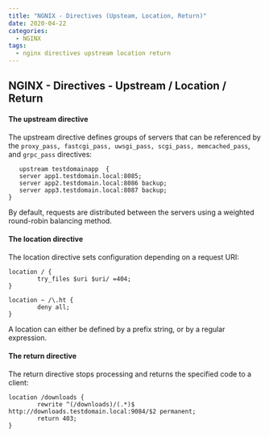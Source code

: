 ```yaml
---
title: "NGNIX - Directives (Upsteam, Location, Return)"
date: 2020-04-22
categories:
  - NGINX
tags:
  - nginx directives upstream location return
---
```


## NGINX - Directives - Upstream / Location / Return

#### The upstream directive
The upstream directive defines groups of servers that can be referenced by the `proxy_pass, fastcgi_pass, uwsgi_pass, scgi_pass, memcached_pass`, and `grpc_pass` directives:

```
   upstream testdomainapp  {
   server app1.testdomain.local:8085;
   server app2.testdomain.local:8086 backup;
   server app3.testdomain.local:8087 backup;
}
```

By default, requests are distributed between the servers using a weighted round-robin balancing method.

#### The location directive
The location directive sets configuration depending on a request URI:

```
location / {
        try_files $uri $uri/ =404;
}
```

```
location ~ /\.ht {
        deny all;
}
```

A location can either be defined by a prefix string, or by a regular expression.

#### The return directive
The return directive stops processing and returns the specified code to a client:

```
location /downloads {
        rewrite ^(/downloads)/(.*)$ http://downloads.testdomain.local:9084/$2 permanent;
        return 403;
}
```
